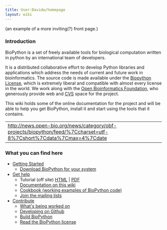 ```yaml
---
title: User:Davidw/homepage
layout: wiki
---
```


(an example of a more inviting(?) front page.)

### Introduction

BioPython is a set of freely available tools for biological computation
written in python by an international team of developers.

It is a distributed collaborative effort to develop Python libraries and
applications which address the needs of current and future work in
bioinformatics. The source code is made available under the [Biopython
License](http://www.biopython.org/DIST/LICENSE), which is extremely
liberal and compatible with almost every license in the world. We work
along with the [Open Bioinformatics Foundation](http://open-bio.org),
who generously provide web and [CVS](CVS "wikilink") space for the
project.

This wiki holds some of the online documentation for the project and
will be able to help you get BioPython, install it and start using the
tools that it contains.

|                                                                                                                                |
|--------------------------------------------------------------------------------------------------------------------------------|
| <rss><http://news.open-bio.org/news/category/obf-projects/biopython/feed/%7Ccharset=utf-8%7Cshort%7Cdata%7Cmax=4%7Cdate></rss> |

### What you can find here

-   [Getting Started](Getting_Started "wikilink")
    -   [ Download BioPython for your system](Download "wikilink")
-   [ Get help](Documentation "wikilink")
    -   Tutorial (off site)
        [HTML](http://biopython.org/DIST/docs/tutorial/Tutorial.html) |
        [PDF](http://biopython.org/DIST/docs/tutorial/Tutorial.pdf)
    -   [ Documentation on this
        wiki](Category%3AWiki_Documentation "wikilink")
    -   [ Cookbook (working examples of
        BioPython code)](Category%3ACoobook "wikilink")
    -   [ Join the mailing lists](Mailing_lists "wikilink")
-   [ Contribute](Contributing "wikilink")
    -   [ What's being worked on](Active_projects "wikilink")
    -   [ Developing on Github ](GitUsage "wikilink")
    -   [ Build BioPython](Building_a_release "wikilink")
    -   [Read the BioPython
        license](http://www.biopython.org/DIST/LICENSE)

